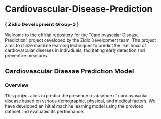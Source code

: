 # Cardiovascular-Disease-Prediction
### **( Zidio Development Group-3 )** 
Welcome to the official repository for the "Cardiovascular Disease Prediction" project developed by the Zidio Development team. This project aims to utilize machine learning techniques to predict the likelihood of cardiovascular diseases in individuals, facilitating early detection and preventive measures. </br>


## Cardiovascular Disease Prediction Model
### Overview
This project aims to predict the presence or absence of cardiovascular disease based on various demographic, physical, and medical factors. We have developed an initial machine learning model using the provided dataset and evaluated its performance.
